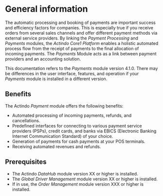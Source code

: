 # General information
The automatic processing and booking of payments are important success and efficiency factors for companies. This is especially true if you receive orders from several sales channels and offer different payment methods via external service providers. By linking the *Payment Processing* and *Payments* modules, the *Actindo Core1 Platform* enables a holistic automated process flow from the receipt of payments to the final allocation of incoming payments. The *Payments* Module acts as a link between payment providers and an accounting solution.      


This documentation refers to the *Payments* module version 4.1.0. There may be differences in the user interface, features, and operation if your *Payments* module is installed in a different version.



## Benefits
The Actindo *Payment* module offers the following benefits:
- Automated processing of incoming payments, refunds, and cancellations.
- Predefined interfaces for connecting to various payment service providers (PSPs), credit cards, and banks via EBICS (Electronic Banking Internet Communication Standard) of your choice.
- Generation of payments for cash payments at your POS terminals.
- Receiving automated revenues and refunds. 


## Prerequisites
- The Actindo *DataHub* module version XX or higher is installed.
- The *Global Driver Management* module version XX or higher is installed.
- If in use, the *Order Management* module version XXX or higher is installed.